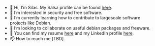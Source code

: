 - 👋 Hi, I’m Silas. My Salsa profile can be found [here](https://salsa.debian.org/silascoder).
- 👀 I’m interested in security and free software.
- 🌱 I’m currently learning how to contribute to largescale software projects like Debian.
- 💞️ I’m looking to collaborate on useful debian packages and freeware.
- 💼 You can find my resume [here](https://raw.githubusercontent.com/silascoder/silascoder/main/resume/coding-resume.pdf) and my LinkedIn profile [here](https://www.linkedin.com/in/noam-miller-8853a4154/).
- 📫 How to reach me [TBD].

